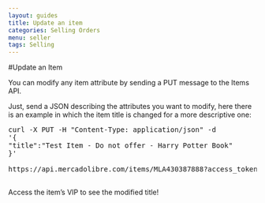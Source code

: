 ```yaml
---
layout: guides
title: Update an item
categories: Selling Orders
menu: seller
tags: Selling
---
```




#Update an Item

You can modify any item attribute by sending a PUT message to the Items API.

Just, send a JSON describing the attributes you want to modify, here there is an example in which the item title is changed for a more descriptive one:


<pre class="terminal">
curl -X PUT -H "Content-Type: application/json" -d
'{
"title":"Test Item - Do not offer - Harry Potter Book"
}'

https://api.mercadolibre.com/items/MLA430387888?access_token=$ACCESS_TOKEN

</pre>
Access the item’s VIP to see the modified title!

